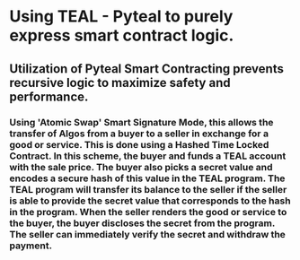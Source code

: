 # Using TEAL - Pyteal to purely express smart contract logic.

##  Utilization of Pyteal Smart Contracting prevents recursive logic to maximize safety and performance.


###     Using 'Atomic Swap' Smart Signature Mode, this allows the transfer of Algos from a buyer to a seller in exchange for a good or service. This is done using a Hashed Time Locked Contract. In this scheme, the buyer and funds a TEAL account with the sale price. The buyer also picks a secret value and encodes a secure hash of this value in the TEAL program. The TEAL program will transfer its balance to the seller if the seller is able to provide the secret value that corresponds to the hash in the program. When the seller renders the good or service to the buyer, the buyer discloses the secret from the program. The seller can immediately verify the secret and withdraw the payment. 